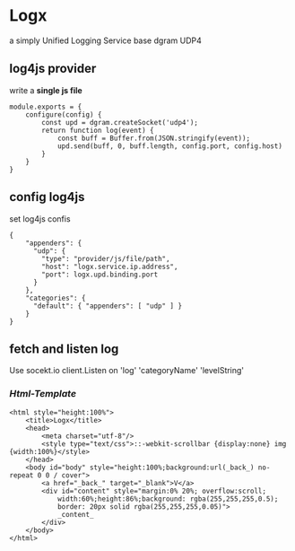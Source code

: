 # Logx
a simply Unified Logging Service base dgram UDP4

## log4js provider
write a **single js file**
```
module.exports = {
    configure(config) {
        const upd = dgram.createSocket('udp4');
        return function log(event) {
            const buff = Buffer.from(JSON.stringify(event));
            upd.send(buff, 0, buff.length, config.port, config.host)
        }
    }
}
```
## config log4js
set log4js confis
```
{
    "appenders": {
      "udp": {
        "type": "provider/js/file/path",
        "host": "logx.service.ip.address",
        "port": logx.upd.binding.port
      }
    },
    "categories": {
      "default": { "appenders": [ "udp" ] }
    }
}
```
## fetch and listen log
Use socekt.io client.Listen on 'log' 'categoryName' 'levelString'

### *Html-Template*
~~~
<html style="height:100%">
    <title>Logx</title>
    <head>
        <meta charset="utf-8"/>
        <style type="text/css">::-webkit-scrollbar {display:none} img {width:100%}</style>
    </head>
    <body id="body" style="height:100%;background:url(_back_) no-repeat 0 0 / cover">
        <a href="_back_" target="_blank">V</a>
        <div id="content" style="margin:0% 20%; overflow:scroll;
            width:60%;height:86%;background: rgba(255,255,255,0.5);
            border: 20px solid rgba(255,255,255,0.05)">
            _content_
        </div>
    </body>
</html>
~~~